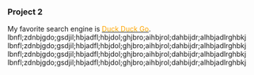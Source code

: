 ### Project 2

My favorite search engine is [<span style="color: orange;">Duck Duck Go</span>](https://duckduckgo.com). lbnfl;zdnbjgdo;gsdjil;hbjadfl;hbjdol;ghjbro;aihbjrol;dahbijdr;alhbjadlrghbkj lbnfl;zdnbjgdo;gsdjil;hbjadfl;hbjdol;ghjbro;aihbjrol;dahbijdr;alhbjadlrghbkj lbnfl;zdnbjgdo;gsdjil;hbjadfl;hbjdol;ghjbro;aihbjrol;dahbijdr;alhbjadlrghbkj lbnfl;zdnbjgdo;gsdjil;hbjadfl;hbjdol;ghjbro;aihbjrol;dahbijdr;alhbjadlrghbkj
